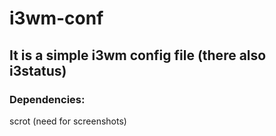 # i3wm-conf
## It is a simple i3wm config file (there also i3status)

### Dependencies: 
scrot (need for screenshots)
